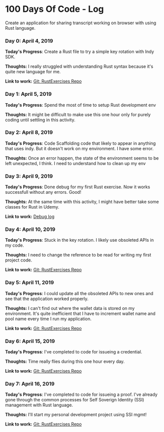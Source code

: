 # 100 Days Of Code - Log

Create an application for sharing transcript working on browser with using Rust language.

### Day 0: April 4, 2019

**Today's Progress**: Create a Rust file to try a simple key rotation with Indy SDK.

**Thoughts:** I really struggled with understanding Rust syntax because it's quite new language for me.

**Link to work:** [Git: RustExercises Repo](https://github.com/nekia/RustExercises/commit/56133344061f0c80da10e77d5cfbeff402d87470)

### Day 1: April 5, 2019

**Today's Progress**: Spend the most of time to setup Rust development env

**Thoughts:** It might be difficult to make use this one hour only for purely coding until settling in this activity.

### Day 2: April 8, 2019

**Today's Progress**: Code Scaffolding code that likely to appear in anything that uses indy. But it doesn't work on my environment. I have some error.

**Thoughts:** Once an error happen, the state of the environment seems to be left unexpected, I think. I need to understand how to clean up my env

### Day 3: April 9, 2019

**Today's Progress**: Done debug for my first Rust exercise. Now it works successfull without any errors. Good!

**Thoughts:** At the same time with this activity, I might have better take some classes for Rust in Udemy.

**Link to work:** [Debug log](https://github.com/nekia/100-days-of-code/issues/1#issuecomment-481028271)

### Day 4: April 10, 2019

**Today's Progress**: Stuck in the key rotation. I likely use obsoleted APIs in my code.

**Thoughts:** I need to change the reference to be read for writing my first project code.

**Link to work:** [Git: RustExercises Repo](https://github.com/nekia/RustExercises/commit/9bf3b72b022aae737c9f0ddfcb32dc35de9a9ad5)

### Day 5: April 11, 2019

**Today's Progress**: I could update all the obsoleted APIs to new ones and see that the application worked properly.

**Thoughts:** I can't find out where the wallet data is stored on my environment. It's quite inefficient that I have to increment wallet name and pool name every time I run my application.

**Link to work:** [Git: RustExercises Repo](https://github.com/nekia/RustExercises/commit/496cbcf20b01aae28a45dcfcd5e384f69e6249c6)

### Day 6: April 15, 2019

**Today's Progress**: I've completed to code for issueing a credential.

**Thoughts:** Time really flies during this one hour every day.

**Link to work:** [Git: RustExercises Repo](https://github.com/nekia/RustExercises/commit/2aa5f092ed86cc25d43e21933760377f0ed35d7b)

### Day 7: April 16, 2019

**Today's Progress**: I've completed to code for issueing a proof. I've already gone through the common processes for Self Soverign Identity (SSI) management with Rust language.

**Thoughts:** I'll start my personal development project using SSI mgmt!

**Link to work:** [Git: RustExercises Repo](https://github.com/nekia/RustExercises/commit/737eb3535e0952fcc1e036242b4a68382c8edbbe)
